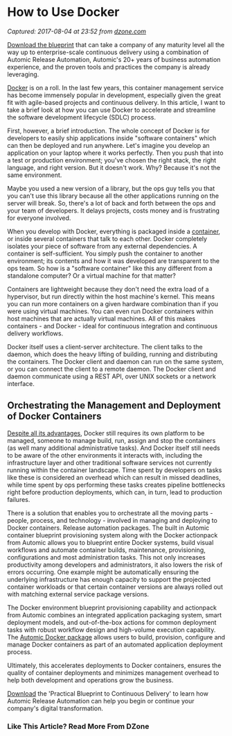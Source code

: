 # How to Use Docker

_Captured: 2017-08-04 at 23:52 from [dzone.com](https://dzone.com/articles/how-to-use-docker?oid=twitter&utm_content=buffer3d353&utm_medium=social&utm_source=twitter.com&utm_campaign=buffer)_

[Download the blueprint](https://dzone.com/go?i=228233&u=https%3A%2F%2Foffers.automic.com%2Fblueprint-to-continuous-delivery-with-automic-release-automation%3Futm_campaign%3DAMER%252520Online%252520Syndication%252520DZone%252520Platinum%252520Sponsorship%252520Ads%252520JULY-2017%26utm_source%3DDzone%252520Ads%26utm_medium%3DBlueprint%252520to%252520CD) that can take a company of any maturity level all the way up to enterprise-scale continuous delivery using a combination of Automic Release Automation, Automic's 20+ years of business automation experience, and the proven tools and practices the company is already leveraging.

[Docker](https://www.docker.com/) is on a roll. In the last few years, this container management service has become immensely popular in development, especially given the great fit with agile-based projects and continuous delivery. In this article, I want to take a brief look at how you can use Docker to accelerate and streamline the software development lifecycle (SDLC) process.

First, however, a brief introduction. The whole concept of Docker is for developers to easily ship applications inside "software containers" which can then be deployed and run anywhere. Let's imagine you develop an application on your laptop where it works perfectly. Then you push that into a test or production environment; you've chosen the right stack, the right language, and right version. But it doesn't work. Why? Because it's not the same environment.

Maybe you used a new version of a library, but the ops guy tells you that you can't use this library because all the other applications running on the server will break. So, there's a lot of back and forth between the ops and your team of developers. It delays projects, costs money and is frustrating for everyone involved.

When you develop with Docker, everything is packaged inside a [container](https://automic.com/blog/what-containerization-and-will-it-spell-end-virtualization), or inside several containers that talk to each other. Docker completely isolates your piece of software from any external dependencies. A container is self-sufficient. You simply push the container to another environment; its contents and how it was developed are transparent to the ops team. So how is a "software container" like this any different from a standalone computer? Or a virtual machine for that matter?

Containers are lightweight because they don't need the extra load of a hypervisor, but run directly within the host machine's kernel. This means you can run more containers on a given hardware combination than if you were using virtual machines. You can even run Docker containers within host machines that are actually virtual machines. All of this makes containers - and Docker - ideal for continuous integration and continuous delivery workflows.

Docker itself uses a client-server architecture. The client talks to the daemon, which does the heavy lifting of building, running and distributing the containers. The Docker client and daemon can run on the same system, or you can connect the client to a remote daemon. The Docker client and daemon communicate using a REST API, over UNIX sockets or a network interface.

## Orchestrating the Management and Deployment of Docker Containers

[Despite all its advantages](https://offers.automic.com/docker-webinar-how-to-leverage-container-technology-od-reg), Docker still requires its own platform to be managed, someone to manage build, run, assign and stop the containers (as well many additional administrative tasks). And Docker itself still needs to be aware of the other environments it interacts with, including the infrastructure layer and other traditional software services not currently running within the container landscape. Time spent by developers on tasks like these is considered an overhead which can result in missed deadlines, while time spent by ops performing these tasks creates pipeline bottlenecks right before production deployments, which can, in turn, lead to production failures.

There is a solution that enables you to orchestrate all the moving parts - people, process, and technology - involved in managing and deploying to Docker containers. Release automation packages. The built in Automic container blueprint provisioning system along with the Docker actionpack from Automic allows you to blueprint entire Docker systems, build visual workflows and automate container builds, maintenance, provisioning, configurations and most administration tasks. This not only increases productivity among developers and administrators, it also lowers the risk of errors occurring. One example might be automatically ensuring the underlying infrastructure has enough capacity to support the projected container workloads or that certain container versions are always rolled out with matching external service package versions.

The Docker environment blueprint provisioning capability and actionpack from Automic combines an integrated application packaging system, smart deployment models, and out-of-the-box actions for common deployment tasks with robust workflow design and high-volume execution capability. The [Automic Docker package](https://automic.com/content/docker-package-automic) allows users to build, provision, configure and manage Docker containers as part of an automated application deployment process.

Ultimately, this accelerates deployments to Docker containers, ensures the quality of container deployments and minimizes management overhead to help both development and operations grow the business.

[Download](https://dzone.com/go?i=228234&u=https%3A%2F%2Foffers.automic.com%2Fblueprint-to-continuous-delivery-with-automic-release-automation%3Futm_campaign%3DAMER%252520Online%252520Syndication%252520DZone%252520Platinum%252520Sponsorship%252520Ads%252520JULY-2017%26utm_source%3DDzone%252520Ads%26utm_medium%3DBlueprint%252520to%252520CD) the 'Practical Blueprint to Continuous Delivery' to learn how Automic Release Automation can help you begin or continue your company's digital transformation.

### Like This Article? Read More From DZone
